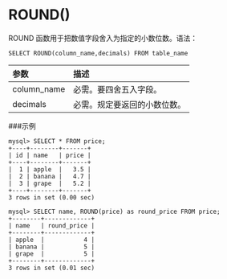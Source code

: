 ROUND()
===

ROUND 函数用于把数值字段舍入为指定的小数位数。语法：

```
SELECT ROUND(column_name,decimals) FROM table_name
```

|        参数      |   描述                                     |
|:-----------------|:-------------------------------------------|
| column_name      | 必需。要四舍五入字段。
| decimals         | 必需。规定要返回的小数位数。

###示例

```
mysql> SELECT * FROM price;
+----+--------+-------+
| id | name   | price |
+----+--------+-------+
|  1 | apple  |   3.5 |
|  2 | banana |   4.7 |
|  3 | grape  |   5.2 |
+----+--------+-------+
3 rows in set (0.00 sec)

mysql> SELECT name, ROUND(price) as round_price FROM price;
+--------+-------------+
| name   | round_price |
+--------+-------------+
| apple  |           4 |
| banana |           5 |
| grape  |           5 |
+--------+-------------+
3 rows in set (0.01 sec)
```
